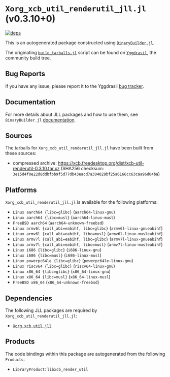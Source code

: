 # `Xorg_xcb_util_renderutil_jll.jl` (v0.3.10+0)

[![deps](https://juliahub.com/docs/Xorg_xcb_util_renderutil_jll/deps.svg)](https://juliahub.com/ui/Packages/General/Xorg_xcb_util_renderutil_jll/)

This is an autogenerated package constructed using [`BinaryBuilder.jl`](https://github.com/JuliaPackaging/BinaryBuilder.jl).

The originating [`build_tarballs.jl`](https://github.com/JuliaPackaging/Yggdrasil/blob/49ad443db896d0ee001472d9743efdfdca1726b8/X/Xorg_xcb_util_renderutil/build_tarballs.jl) script can be found on [`Yggdrasil`](https://github.com/JuliaPackaging/Yggdrasil/), the community build tree.

## Bug Reports

If you have any issue, please report it to the Yggdrasil [bug tracker](https://github.com/JuliaPackaging/Yggdrasil/issues).

## Documentation

For more details about JLL packages and how to use them, see `BinaryBuilder.jl` [documentation](https://docs.binarybuilder.org/stable/jll/).

## Sources

The tarballs for `Xorg_xcb_util_renderutil_jll.jl` have been built from these sources:

* compressed archive: https://xcb.freedesktop.org/dist/xcb-util-renderutil-0.3.10.tar.xz (SHA256 checksum: `3e15d4f0e22d8ddbfbb9f5d77db43eacd7a304029bf25a6166cc63caa96d04ba`)

## Platforms

`Xorg_xcb_util_renderutil_jll.jl` is available for the following platforms:

* `Linux aarch64 {libc=glibc}` (`aarch64-linux-gnu`)
* `Linux aarch64 {libc=musl}` (`aarch64-linux-musl`)
* `FreeBSD aarch64` (`aarch64-unknown-freebsd`)
* `Linux armv6l {call_abi=eabihf, libc=glibc}` (`armv6l-linux-gnueabihf`)
* `Linux armv6l {call_abi=eabihf, libc=musl}` (`armv6l-linux-musleabihf`)
* `Linux armv7l {call_abi=eabihf, libc=glibc}` (`armv7l-linux-gnueabihf`)
* `Linux armv7l {call_abi=eabihf, libc=musl}` (`armv7l-linux-musleabihf`)
* `Linux i686 {libc=glibc}` (`i686-linux-gnu`)
* `Linux i686 {libc=musl}` (`i686-linux-musl`)
* `Linux powerpc64le {libc=glibc}` (`powerpc64le-linux-gnu`)
* `Linux riscv64 {libc=glibc}` (`riscv64-linux-gnu`)
* `Linux x86_64 {libc=glibc}` (`x86_64-linux-gnu`)
* `Linux x86_64 {libc=musl}` (`x86_64-linux-musl`)
* `FreeBSD x86_64` (`x86_64-unknown-freebsd`)

## Dependencies

The following JLL packages are required by `Xorg_xcb_util_renderutil_jll.jl`:

* [`Xorg_xcb_util_jll`](https://github.com/JuliaBinaryWrappers/Xorg_xcb_util_jll.jl)

## Products

The code bindings within this package are autogenerated from the following `Products`:

* `LibraryProduct`: `libxcb_render_util`
